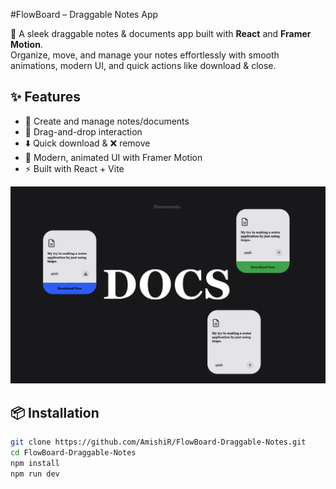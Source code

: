#FlowBoard – Draggable Notes App

🚀 A sleek draggable notes & documents app built with **React** and **Framer Motion**.  
Organize, move, and manage your notes effortlessly with smooth animations, modern UI, and quick actions like download & close.  

## ✨ Features
- 📝 Create and manage notes/documents  
- 🎯 Drag-and-drop interaction  
- ⬇️ Quick download & ❌ remove  
- 🎨 Modern, animated UI with Framer Motion  
- ⚡ Built with React + Vite  

![Dragable Notes App](public/pic.png)
## 📦 Installation
```bash
git clone https://github.com/AmishiR/FlowBoard-Draggable-Notes.git
cd FlowBoard-Draggable-Notes
npm install
npm run dev